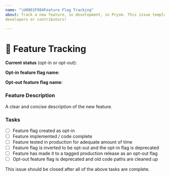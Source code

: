 ```yaml
---
name: "\U0001F984Feature Flag Tracking"
about: Track a new feature, in development, in Prysm. This issue template should only be used by 
developers or contributors!

---
```

<!--💎💎💎💎💎💎💎💎💎💎💎💎💎💎💎💎💎💎💎💎💎💎💎💎💎💎💎💎

Hellooo! 😄 

Thanks for taking the time to file a tracking issue for your new feature. These issues really help
us track progress of features as they work their way through development. Be sure to review 
shared/featureconfig/README.md for the latest documentation around feature flags.

💎💎💎💎💎💎💎💎💎💎💎💎💎💎💎💎💎💎💎💎💎💎💎💎💎💎💎💎💎💎💎-->

# 🦄 Feature Tracking

**Current status** (opt-in or opt-out): 

**Opt-in feature flag name**:

**Opt-out feature flag name**: 

### Feature Description

<!-- ✍️--> A clear and concise description of the new feature.

### Tasks

- [ ] Feature flag created as opt-in
- [ ] Feature implemented / code complete
- [ ] Feature tested in production for adequate amount of time
- [ ] Feature flag is inverted to be opt-out and the opt-in flag is deprecated
- [ ] Feature has made it to a tagged production release as an opt-out flag
- [ ] Opt-out feature flag is deprecated and old code paths are cleaned up

This issue should be closed after all of the above tasks are complete.
